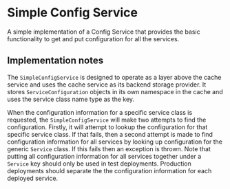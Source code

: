 # Simple Config Service

A simple implementation of a Config Service that provides the basic functionality 
to get and put configuration for all the services.

## Implementation notes

The `SimpleConfigService` is designed to operate as a layer above the cache service and uses the
cache service as its backend storage provider. It stores `ServiceConfiguration` objects in its
own namespace in the cache and uses the service class name type as the key.

When the configuration information for a specific service class is requested, the `SimpleConfigService`
will make two attempts to find the configuration. Firstly, it will attempt to lookup the configuration
for that specific service class. If that fails, then a second attempt is made to find configuration
information for all services by looking up configuration for the generic `Service` class. If this
fails then an exception is thrown. Note that putting all configuration information for all services
together under a `Service` key should only be used in test deployments. Production deployments
should separate the the configuration information for each deployed service.